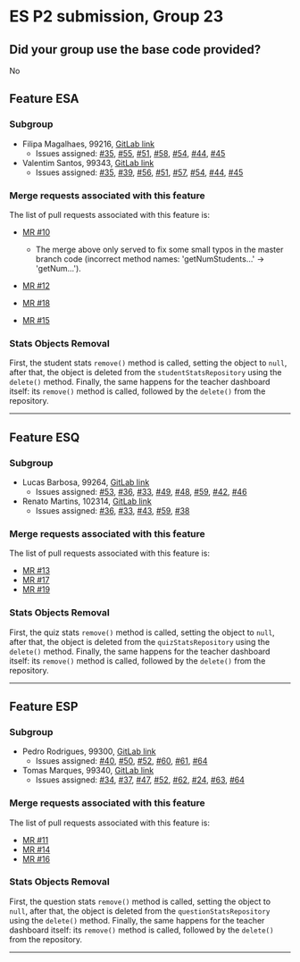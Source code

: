 # ES P2 submission, Group 23

## Did your group use the base code provided?

No


## Feature ESA

### Subgroup
 - Filipa Magalhaes, 99216, [GitLab link](https://gitlab.rnl.tecnico.ulisboa.pt/ist199216)
   + Issues assigned: [#35](https://gitlab.rnl.tecnico.ulisboa.pt/es/es23-23/-/issues/35), [#55](https://gitlab.rnl.tecnico.ulisboa.pt/es/es23-23/-/issues/55), [#51](https://gitlab.rnl.tecnico.ulisboa.pt/es/es23-23/-/issues/51), [#58](https://gitlab.rnl.tecnico.ulisboa.pt/es/es23-23/-/issues/58), [#54](https://gitlab.rnl.tecnico.ulisboa.pt/es/es23-23/-/issues/54), [#44](https://gitlab.rnl.tecnico.ulisboa.pt/es/es23-23/-/issues/44), [#45](https://gitlab.rnl.tecnico.ulisboa.pt/es/es23-23/-/issues/45)
 - Valentim Santos, 99343, [GitLab link](https://gitlab.rnl.tecnico.ulisboa.pt/ist199343)
   + Issues assigned: [#35](https://gitlab.rnl.tecnico.ulisboa.pt/es/es23-23/-/issues/35), [#39](https://gitlab.rnl.tecnico.ulisboa.pt/es/es23-23/-/issues/39), [#56](https://gitlab.rnl.tecnico.ulisboa.pt/es/es23-23/-/issues/56), [#51](https://gitlab.rnl.tecnico.ulisboa.pt/es/es23-23/-/issues/51), [#57](https://gitlab.rnl.tecnico.ulisboa.pt/es/es23-23/-/issues/57), [#54](https://gitlab.rnl.tecnico.ulisboa.pt/es/es23-23/-/issues/54), [#44](https://gitlab.rnl.tecnico.ulisboa.pt/es/es23-23/-/issues/44), [#45](https://gitlab.rnl.tecnico.ulisboa.pt/es/es23-23/-/issues/45)
### Merge requests associated with this feature

The list of pull requests associated with this feature is:

 - [MR #10](https://gitlab.rnl.tecnico.ulisboa.pt/es/es23-23/-/merge_requests/10)
    + The merge above only served to fix some small typos in the master branch code (incorrect method names: 'getNumStudents...' -> 'getNum...').

 - [MR #12](https://gitlab.rnl.tecnico.ulisboa.pt/es/es23-23/-/merge_requests/12)
 - [MR #18](https://gitlab.rnl.tecnico.ulisboa.pt/es/es23-23/-/merge_requests/18)
 - [MR #15](https://gitlab.rnl.tecnico.ulisboa.pt/es/es23-23/-/merge_requests/15)

### Stats Objects Removal

First, the student stats ``remove()`` method is called, setting the object to ``null``, after that, the object is deleted from the ``studentStatsRepository`` using the ``delete()`` method. Finally, the same happens for the teacher dashboard itself: its ``remove()`` method is called, followed by the ``delete()`` from the repository.

---

## Feature ESQ

### Subgroup
 - Lucas Barbosa, 99264, [GitLab link](https://gitlab.rnl.tecnico.ulisboa.pt/ist199264)
   + Issues assigned: [#53](https://gitlab.rnl.tecnico.ulisboa.pt/es/es23-23/-/issues/53), [#36](https://gitlab.rnl.tecnico.ulisboa.pt/es/es23-23/-/issues/36), [#33](https://gitlab.rnl.tecnico.ulisboa.pt/es/es23-23/-/issues/33), [#49](https://gitlab.rnl.tecnico.ulisboa.pt/es/es23-23/-/issues/49), [#48](https://gitlab.rnl.tecnico.ulisboa.pt/es/es23-23/-/issues/48), [#59](https://gitlab.rnl.tecnico.ulisboa.pt/es/es23-23/-/issues/59), [#42](https://gitlab.rnl.tecnico.ulisboa.pt/es/es23-23/-/issues/42), [#46](https://gitlab.rnl.tecnico.ulisboa.pt/es/es23-23/-/issues/46)
 - Renato Martins, 102314, [GitLab link](https://gitlab.rnl.tecnico.ulisboa.pt/ist1102314)
   + Issues assigned: [#36](https://gitlab.rnl.tecnico.ulisboa.pt/es/es23-23/-/issues/36), [#33](https://gitlab.rnl.tecnico.ulisboa.pt/es/es23-23/-/issues/33), [#43](https://gitlab.rnl.tecnico.ulisboa.pt/es/es23-23/-/issues/43), [#59](https://gitlab.rnl.tecnico.ulisboa.pt/es/es23-23/-/issues/59), [#38](https://gitlab.rnl.tecnico.ulisboa.pt/es/es23-23/-/issues/38)
 
### Merge requests associated with this feature

The list of pull requests associated with this feature is:

 - [MR #13](https://gitlab.rnl.tecnico.ulisboa.pt/es/es23-23/-/merge_requests/13)
 - [MR #17](https://gitlab.rnl.tecnico.ulisboa.pt/es/es23-23/-/merge_requests/17)
 - [MR #19](https://gitlab.rnl.tecnico.ulisboa.pt/es/es23-23/-/merge_requests/19)

### Stats Objects Removal

First, the quiz stats ``remove()`` method is called, setting the object to ``null``, after that, the object is deleted from the ``quizStatsRepository`` using the ``delete()`` method. Finally, the same happens for the teacher dashboard itself: its ``remove()`` method is called, followed by the ``delete()`` from the repository.

---

## Feature ESP

### Subgroup
 - Pedro Rodrigues, 99300, [GitLab link](https://gitlab.rnl.tecnico.ulisboa.pt/ist199300)
   + Issues assigned: [#40](https://gitlab.rnl.tecnico.ulisboa.pt/es/es23-23/-/issues/40), [#50](https://gitlab.rnl.tecnico.ulisboa.pt/es/es23-23/-/issues/50), [#52](https://gitlab.rnl.tecnico.ulisboa.pt/es/es23-23/-/issues/52), [#60](https://gitlab.rnl.tecnico.ulisboa.pt/es/es23-23/-/issues/60), [#61](https://gitlab.rnl.tecnico.ulisboa.pt/es/es23-23/-/issues/61), [#64](https://gitlab.rnl.tecnico.ulisboa.pt/es/es23-23/-/issues/64)
 - Tomas Marques, 99340, [GitLab link](https://gitlab.rnl.tecnico.ulisboa.pt/ist199340)
   + Issues assigned: [#34](https://gitlab.rnl.tecnico.ulisboa.pt/es/es23-23/-/issues/34), [#37](https://gitlab.rnl.tecnico.ulisboa.pt/es/es23-23/-/issues/37), [#47](https://gitlab.rnl.tecnico.ulisboa.pt/es/es23-23/-/issues/47), [#52](https://gitlab.rnl.tecnico.ulisboa.pt/es/es23-23/-/issues/52), [#62](https://gitlab.rnl.tecnico.ulisboa.pt/es/es23-23/-/issues/62), [#24](https://gitlab.rnl.tecnico.ulisboa.pt/es/es23-23/-/issues/24), [#63](https://gitlab.rnl.tecnico.ulisboa.pt/es/es23-23/-/issues/63), [#64](https://gitlab.rnl.tecnico.ulisboa.pt/es/es23-23/-/issues/64)
 
### Merge requests associated with this feature

The list of pull requests associated with this feature is:

 - [MR #11](https://gitlab.rnl.tecnico.ulisboa.pt/es/es23-23/-/merge_requests/11)
 - [MR #14](https://gitlab.rnl.tecnico.ulisboa.pt/es/es23-23/-/merge_requests/14)
 - [MR #16](https://gitlab.rnl.tecnico.ulisboa.pt/es/es23-23/-/merge_requests/16)


### Stats Objects Removal

First, the question stats ``remove()`` method is called, setting the object to ``null``, after that, the object is deleted from the ``questionStatsRepository`` using the ``delete()`` method. Finally, the same happens for the teacher dashboard itself: its ``remove()`` method is called, followed by the ``delete()`` from the repository.

---
